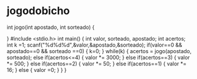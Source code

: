 # jogodobicho
int jogo(int apostado, int sorteado)
{
  
}
#include <stdio.h>
int main()
{
  int valor, sorteado, apostado;
  int acertos;
  int k =1;
  scanf("%d%d%d",&valor,&apostado,&sorteado);
  if(valor==0 && apostado==0 && sorteado ==0)
  {
    k=0;
  }
  while(k)
  {
    acertos = jogo(apostado, sorteado);
    else if(acertos<=4)
    {
      valor *= 3000;
    }
    else if(acertos==3)
    {
      valor *= 500;
    }
    else if(acertos==2)
    {
      valor *= 50;
    }
    else if(acertos==1)
    {
      valor *= 16;
    }
    else
    {
    valor =0;
    }
  }
}

